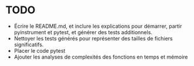 # TODO

- Écrire le README.md, et inclure les explications pour démarrer, partir pyinstrument et pytest, et générer des tests additionnels.
- Nettoyer les tests générés pour représenter des tailles de fichiers
    significatifs.
- Placer le code pytest
- Ajouter les analyses de complexités des fonctions en temps et mémoire
